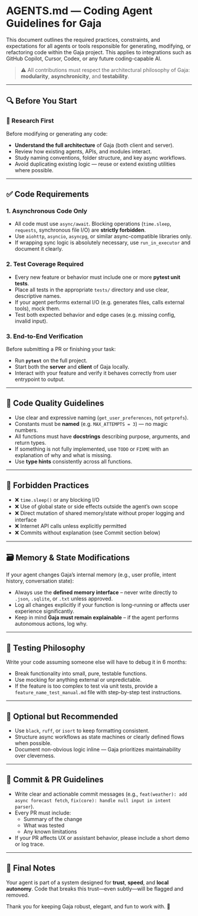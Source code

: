 # AGENTS.md — Coding Agent Guidelines for Gaja

This document outlines the required practices, constraints, and expectations for all agents or tools responsible for generating, modifying, or refactoring code within the Gaja project. This applies to integrations such as GitHub Copilot, Cursor, Codex, or any future coding-capable AI.

> ⚠️ All contributions must respect the architectural philosophy of Gaja: **modularity**, **asynchronicity**, and **testability**.

---

## 🔍 Before You Start

### 🔎 Research First
Before modifying or generating any code:
- **Understand the full architecture** of Gaja (both client and server).
- Review how existing agents, APIs, and modules interact.
- Study naming conventions, folder structure, and key async workflows.
- Avoid duplicating existing logic — reuse or extend existing utilities where possible.

---

## ✅ Code Requirements

### 1. **Asynchronous Code Only**
- All code must use `async/await`. Blocking operations (`time.sleep`, `requests`, synchronous file I/O) are **strictly forbidden**.
- Use `aiohttp`, `asyncio`, `asyncpg`, or similar async-compatible libraries only.
- If wrapping sync logic is absolutely necessary, use `run_in_executor` and document it clearly.

### 2. **Test Coverage Required**
- Every new feature or behavior must include one or more **pytest unit tests**.
- Place all tests in the appropriate `tests/` directory and use clear, descriptive names.
- If your agent performs external I/O (e.g. generates files, calls external tools), mock them.
- Test both expected behavior and edge cases (e.g. missing config, invalid input).

### 3. **End-to-End Verification**
Before submitting a PR or finishing your task:
- Run **`pytest`** on the full project.
- Start both the **server** and **client** of Gaja locally.
- Interact with your feature and verify it behaves correctly from user entrypoint to output.

---

## 🧼 Code Quality Guidelines

- Use clear and expressive naming (`get_user_preferences`, not `getprefs`).
- Constants must be **named** (e.g. `MAX_ATTEMPTS = 3`) — no magic numbers.
- All functions must have **docstrings** describing purpose, arguments, and return types.
- If something is not fully implemented, use `TODO` or `FIXME` with an explanation of why and what is missing.
- Use **type hints** consistently across all functions.

---

## 🚫 Forbidden Practices

- ❌ `time.sleep()` or any blocking I/O
- ❌ Use of global state or side effects outside the agent’s own scope
- ❌ Direct mutation of shared memory/state without proper logging and interface
- ❌ Internet API calls unless explicitly permitted
- ❌ Commits without explanation (see Commit section below)

---

## 🗃️ Memory & State Modifications

If your agent changes Gaja’s internal memory (e.g., user profile, intent history, conversation state):
- Always use the **defined memory interface** – never write directly to `.json`, `.sqlite`, or `.txt` unless approved.
- Log all changes explicitly if your function is long-running or affects user experience significantly.
- Keep in mind **Gaja must remain explainable** – if the agent performs autonomous actions, log why.

---

## 🧪 Testing Philosophy

Write your code assuming someone else will have to debug it in 6 months:
- Break functionality into small, pure, testable functions.
- Use mocking for anything external or unpredictable.
- If the feature is too complex to test via unit tests, provide a `feature_name_test_manual.md` file with step-by-step test instructions.

---

## 🔧 Optional but Recommended

- Use `black`, `ruff`, or `isort` to keep formatting consistent.
- Structure async workflows as state machines or clearly defined flows when possible.
- Document non-obvious logic inline — Gaja prioritizes maintainability over cleverness.

---

## 📝 Commit & PR Guidelines

- Write clear and actionable commit messages (e.g., `feat(weather): add async forecast fetch`, `fix(core): handle null input in intent parser`).
- Every PR must include:
  - Summary of the change
  - What was tested
  - Any known limitations
- If your PR affects UX or assistant behavior, please include a short demo or log trace.

---

## 🧠 Final Notes

Your agent is part of a system designed for **trust**, **speed**, and **local autonomy**. Code that breaks this trust—even subtly—will be flagged and removed.

Thank you for keeping Gaja robust, elegant, and fun to work with. 🚀